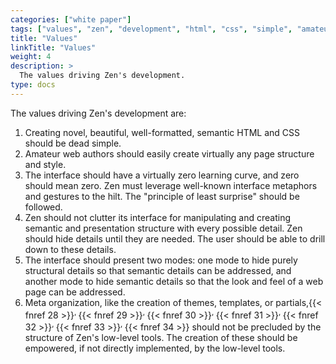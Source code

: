 ```yaml
---
categories: ["white paper"]
tags: ["values", "zen", "development", "html", "css", "simple", "amateur", "structure", "style", "interface", "learning", "metaphor", "gesture", "principle of least surprise", "clutter", "semantic", "detail", "drill down", "mode", "theme", "template", "partial"]
title: "Values"
linkTitle: "Values"
weight: 4
description: >
  The values driving Zen's development.
type: docs
---
```


The values driving Zen's development are:
1. Creating novel, beautiful, well-formatted, semantic HTML and CSS should be dead simple.
1. Amateur web authors should easily create virtually any page structure and style.
1. The interface should have a virtually zero learning curve, and zero should mean zero. Zen must leverage well-known interface metaphors and gestures to the hilt. The "principle of least surprise" should be followed.
1. Zen should not clutter its interface for manipulating and creating semantic and presentation structure with every possible detail. Zen should hide details until they are needed. The user should be able to drill down to these details.
1. The interface should present two modes: one mode to hide purely structural details so that semantic details can be addressed, and another mode to hide semantic details so that the look and feel of a web page can be addressed.
1. Meta organization, like the creation of themes, templates, or partials,{{< fnref 28 >}}<sup>, </sup>{{< fnref 29 >}}<sup>, </sup>{{< fnref 30 >}}<sup>, </sup>{{< fnref 31 >}}<sup>, </sup>{{< fnref 32 >}}<sup>, </sup>{{< fnref 33 >}}<sup>, </sup>{{< fnref 34 >}} should not be precluded by the structure of Zen's low-level tools. The creation of these should be empowered, if not directly implemented, by the low-level tools.
